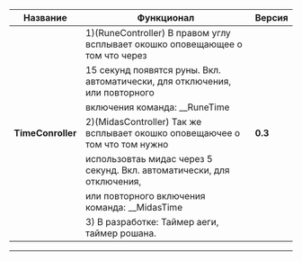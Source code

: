 Название           | Функционал                                                                    | Версия
-------------------|-------------------------------------------------------------------------------|--------
                   | 1)(RuneController) В правом углу всплывает окошко оповещающее о том что через |
                   |  15 секунд появятся  руны. Вкл. автоматически, для отключения, или повторного |   
                   |  включения команда: __RuneTime                                                |
**TimeConroller**  | 2)(MidasController) Так же всплывает окошко оповещаючее о том что том нужно   |**0.3**
                   |  использовтаь мидас через 5 секунд.  Вкл. автоматически, для отключения,      |
                   | или повторного включения команда: __MidasTime                                 | 
                   | 3) В разработке: Таймер аеги, таймер рошана.                                  |                    
------------------------------------------------------------------------------------------------------------

